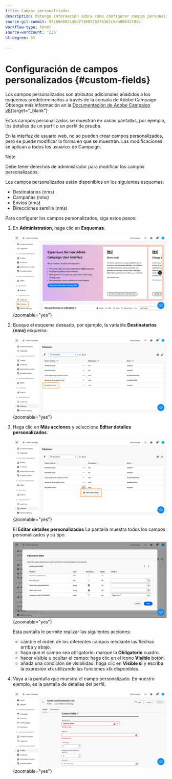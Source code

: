 ```yaml
---
title: Campos personalizados
description: Obtenga información sobre cómo configurar campos personalizados
source-git-commit: 97769e885145d771685752f6367c5ea00831701d
workflow-type: tm+mt
source-wordcount: '235'
ht-degree: 5%

---
```


# Configuración de campos personalizados {#custom-fields}

Los campos personalizados son atributos adicionales añadidos a los esquemas predeterminados a través de la consola de Adobe Campaign. Obtenga más información en la [Documentación de Adobe Campaign v8](https://experienceleague.adobe.com/docs/campaign/campaign-v8/developer/shemas-forms/extend-schema.html){target="_blank"}

Estos campos personalizados se muestran en varias pantallas, por ejemplo, los detalles de un perfil o un perfil de prueba.

En la interfaz de usuario web, no se pueden crear campos personalizados, pero se puede modificar la forma en que se muestran. Las modificaciones se aplican a todos los usuarios de Campaign.

>[!NOTE]
>
>Debe tener derechos de administrador para modificar los campos personalizados.

Los campos personalizados están disponibles en los siguientes esquemas:

* Destinatarios (nms)
* Campañas (nms)
* Envíos (nms)
* Direcciones semilla (nms)

Para configurar los campos personalizados, siga estos pasos:

1. En **Administration**, haga clic en **Esquemas**.

   ![](assets/custom-fields.png){zoomable=&quot;yes&quot;}

1. Busque el esquema deseado, por ejemplo, la variable **Destinatarios (nms)** esquema.

   ![](assets/custom-fields2.png){zoomable=&quot;yes&quot;}

1. Haga clic en **Más acciones** y seleccione **Editar detalles personalizados**.

   ![](assets/custom-fields3.png){zoomable=&quot;yes&quot;}

   El **Editar detalles personalizados** La pantalla muestra todos los campos personalizados y su tipo.

   ![](assets/custom-fields4.png){zoomable=&quot;yes&quot;}

   Esta pantalla le permite realizar las siguientes acciones:

   * cambie el orden de los diferentes campos mediante las flechas arriba y abajo.
   * haga que el campo sea obligatorio: marque la **Obligatorio** cuadro.
   * hacer visible u ocultar el campo: haga clic en el icono **Visible** botón.
   * añada una condición de visibilidad: haga clic en **Visible si** y escriba la expresión xtk utilizando las funciones xtk disponibles.

1. Vaya a la pantalla que muestra el campo personalizado. En nuestro ejemplo, es la pantalla de detalles del perfil.

   ![](assets/custom-fields5.png){zoomable=&quot;yes&quot;}

